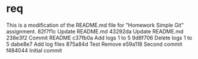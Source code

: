 # req
This is a modification of the README.md file for "Homework Simple Git" assignment.
82f7f1c Update README.md
43292da Update README.md
238e3f2 Commit README
c37fb0a Add logs 1 to 5
9d8f706 Delete logs 1 to 5
dabe8e7 Add log files
875a84d Test Remove
e59a118 Second commit
f484044 Initial commit
